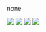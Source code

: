 none

<img src="https://img.shields.io/badge/Java-007396?style=flat-square&logo=Java&logoColor=white"></a>
<img src="https://img.shields.io/badge/Spring-6DB33F?style=flat-square&logo=Spring&logoColor=white"></a>
<img src="https://img.shields.io/badge/Python-3776AB?style=flat-square&logo=Python&logoColor=white"></a>
<img src="https://img.shields.io/badge/Js-F7DF1E?style=flat-square&logo=Js&logoColor=white"></a>
